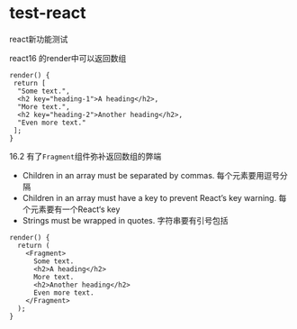 # test-react
react新功能测试

react16 的render中可以返回数组

```
render() {
 return [
  "Some text.",
  <h2 key="heading-1">A heading</h2>,
  "More text.",
  <h2 key="heading-2">Another heading</h2>,
  "Even more text."
 ];
}
```

16.2 有了`Fragment`组件弥补返回数组的弊端

+ Children in an array must be separated by commas.     每个元素要用逗号分隔
+ Children in an array must have a key to prevent React’s key warning.    每个元素要有一个React‘s key
+ Strings must be wrapped in quotes.    字符串要有引号包括

```
render() {
  return (
    <Fragment>
      Some text.
      <h2>A heading</h2>
      More text.
      <h2>Another heading</h2>
      Even more text.
    </Fragment>
  );
}
```